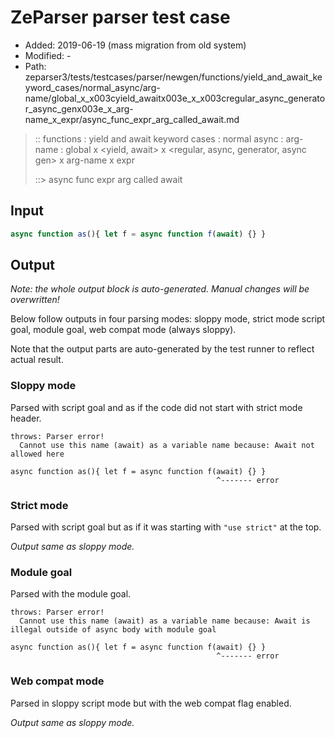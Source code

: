# ZeParser parser test case

- Added: 2019-06-19 (mass migration from old system)
- Modified: -
- Path: zeparser3/tests/testcases/parser/newgen/functions/yield_and_await_keyword_cases/normal_async/arg-name/global_x_x003cyield_awaitx003e_x_x003cregular_async_generator_async_genx003e_x_arg-name_x_expr/async_func_expr_arg_called_await.md

> :: functions : yield and await keyword cases : normal async : arg-name : global x <yield, await> x <regular, async, generator, async gen> x arg-name x expr
>
> ::> async func expr arg called await

## Input

`````js
async function as(){ let f = async function f(await) {} }
`````

## Output

_Note: the whole output block is auto-generated. Manual changes will be overwritten!_

Below follow outputs in four parsing modes: sloppy mode, strict mode script goal, module goal, web compat mode (always sloppy).

Note that the output parts are auto-generated by the test runner to reflect actual result.

### Sloppy mode

Parsed with script goal and as if the code did not start with strict mode header.

`````
throws: Parser error!
  Cannot use this name (await) as a variable name because: Await not allowed here

async function as(){ let f = async function f(await) {} }
                                              ^------- error
`````

### Strict mode

Parsed with script goal but as if it was starting with `"use strict"` at the top.

_Output same as sloppy mode._

### Module goal

Parsed with the module goal.

`````
throws: Parser error!
  Cannot use this name (await) as a variable name because: Await is illegal outside of async body with module goal

async function as(){ let f = async function f(await) {} }
                                              ^------- error
`````


### Web compat mode

Parsed in sloppy script mode but with the web compat flag enabled.

_Output same as sloppy mode._
